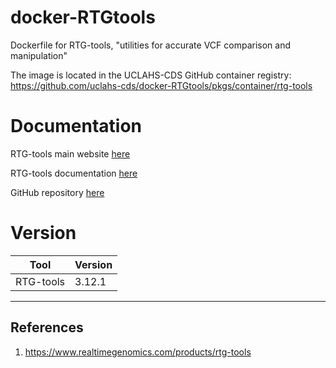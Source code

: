 # docker-RTGtools
Dockerfile for RTG-tools, "utilities for accurate VCF comparison and manipulation"

The image is located in the UCLAHS-CDS GitHub container registry: https://github.com/uclahs-cds/docker-RTGtools/pkgs/container/rtg-tools

# Documentation
RTG-tools main website [here](https://www.realtimegenomics.com/products/rtg-tools)

RTG-tools documentation [here](https://cdn.rawgit.com/RealTimeGenomics/rtg-tools/master/installer/resources/tools/RTGOperationsManual/index.html)

GitHub repository [here](https://github.com/RealTimeGenomics/rtg-tools)

# Version
| Tool | Version |
|------|---------|
| RTG-tools | 3.12.1 |


---

## References

1. https://www.realtimegenomics.com/products/rtg-tools
